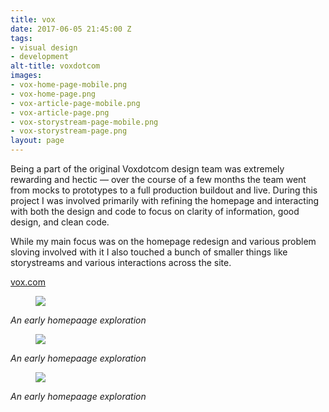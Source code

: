 ```yaml
---
title: vox
date: 2017-06-05 21:45:00 Z
tags:
- visual design
- development
alt-title: voxdotcom
images:
- vox-home-page-mobile.png
- vox-home-page.png
- vox-article-page-mobile.png
- vox-article-page.png
- vox-storystream-page-mobile.png
- vox-storystream-page.png
layout: page
---
```


Being a part of the original Voxdotcom design team was extremely rewarding and hectic — over the course of a few months the team went from mocks to prototypes to a full production buildout and live. During this project I was involved primarily with refining the homepage and interacting with both the design and code to focus on clarity of information, good design, and clean code.

<!--more-->

While my main focus was on the homepage redesign and various problem sloving involved with it I also touched a bunch of smaller things like storystreams and various interactions across the site.

[vox.com](https://www.vox.com "Visit Voxdotcoms Homepage")

<figure>
  <img src="../uploads/vox-early-homepage-1.png">
</figure>
<cite>An early homepaage exploration</cite>

<figure>
  <img src="../uploads/vox-early-homepage-2.png">
</figure>
<cite>An early homepaage exploration</cite>

<figure>
  <img src="../uploads/vox-early-homepage-3.png">
</figure>
<cite>An early homepaage exploration</cite>
